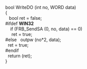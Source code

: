bool    WriteDO (int no, WORD data)    
{   
&nbsp;&nbsp;  bool ret = false;  
#ifdef __WIN32__  
&nbsp;&nbsp;&nbsp;   if (FRB_SendSA (0, no, data) == 0)  
&nbsp;&nbsp;&nbsp;&nbsp;      ret = true;  
#else 
&nbsp;	outpw (no*2, data);           
&nbsp;	ret = true;  
#endif  
&nbsp;   return (ret);  
}  
